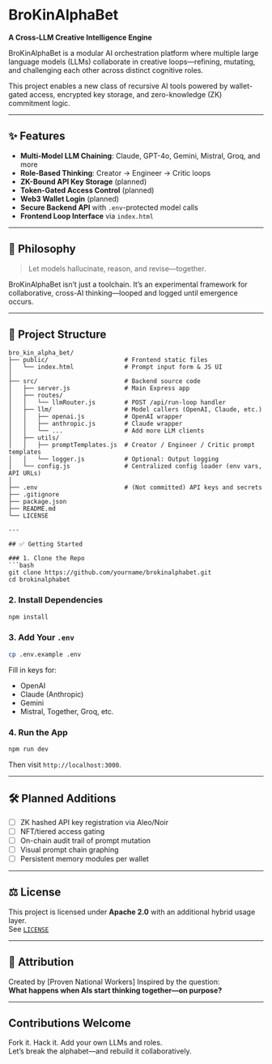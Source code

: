 # BroKinAlphaBet  
**A Cross-LLM Creative Intelligence Engine**

BroKinAlphaBet is a modular AI orchestration platform where multiple large language models (LLMs) collaborate in creative loops—refining, mutating, and challenging each other across distinct cognitive roles.

This project enables a new class of recursive AI tools powered by wallet-gated access, encrypted key storage, and zero-knowledge (ZK) commitment logic.

---

## ✨ Features

- **Multi-Model LLM Chaining**: Claude, GPT-4o, Gemini, Mistral, Groq, and more  
- **Role-Based Thinking**: Creator → Engineer → Critic loops  
- **ZK-Bound API Key Storage** (planned)  
- **Token-Gated Access Control** (planned)  
- **Web3 Wallet Login** (planned)  
- **Secure Backend API** with `.env`-protected model calls  
- **Frontend Loop Interface** via `index.html`

---

## 🧠 Philosophy

> Let models hallucinate, reason, and revise—together.

BroKinAlphaBet isn’t just a toolchain. It’s an experimental framework for collaborative, cross-AI thinking—looped and logged until emergence occurs.

---

## 🔧 Project Structure

```
bro_kin_alpha_bet/
├── public/                     # Frontend static files
│   └── index.html              # Prompt input form & JS UI
│
├── src/                        # Backend source code
│   ├── server.js               # Main Express app
│   ├── routes/
│   │   └── llmRouter.js        # POST /api/run-loop handler
│   ├── llm/                    # Model callers (OpenAI, Claude, etc.)
│   │   ├── openai.js           # OpenAI wrapper
│   │   ├── anthropic.js        # Claude wrapper
│   │   └── ...                 # Add more LLM clients
│   ├── utils/
│   │   ├── promptTemplates.js  # Creator / Engineer / Critic prompt templates
│   │   └── logger.js           # Optional: Output logging
│   └── config.js               # Centralized config loader (env vars, API URLs)
│
├── .env                        # (Not committed) API keys and secrets
├── .gitignore
├── package.json
├── README.md
└── LICENSE

---

## ✅ Getting Started

### 1. Clone the Repo
```bash
git clone https://github.com/yourname/brokinalphabet.git
cd brokinalphabet
```

### 2. Install Dependencies
```bash
npm install
```

### 3. Add Your `.env`
```bash
cp .env.example .env
```
Fill in keys for:
- OpenAI  
- Claude (Anthropic)  
- Gemini  
- Mistral, Together, Groq, etc.

### 4. Run the App
```bash
npm run dev
```

Then visit `http://localhost:3000`.

---

## 🛠 Planned Additions

- [ ] ZK hashed API key registration via Aleo/Noir  
- [ ] NFT/tiered access gating  
- [ ] On-chain audit trail of prompt mutation  
- [ ] Visual prompt chain graphing  
- [ ] Persistent memory modules per wallet

---

## ⚖ License

This project is licensed under **Apache 2.0** with an additional hybrid usage layer.  
See [`LICENSE`](./LICENSE)

---

## 🧬 Attribution

Created by [Proven National Workers]
Inspired by the question:  
**What happens when AIs start thinking together—on purpose?**

---

## Contributions Welcome

Fork it. Hack it. Add your own LLMs and roles.  
Let’s break the alphabet—and rebuild it collaboratively.
